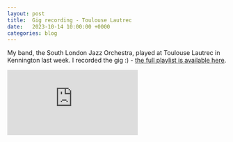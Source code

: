 ```yaml
---
layout: post
title:  Gig recording - Toulouse Lautrec
date:   2023-10-14 10:00:00 +0000
categories: blog
---
```


My band, the South London Jazz Orchestra, played at Toulouse Lautrec in
Kennington last week. I recorded the gig :) - [the full playlist is available
here](https://www.youtube.com/watch?v=UwwAC1XZkB4&list=PL1v3lKxXu4ynEus1pElWIH4zy2aSRU3CT).

<iframe class="video" src="https://www.youtube.com/embed/UwwAC1XZkB4?si=2_Kak-30D3xxbGvf" title="YouTube video player" frameborder="0" allow="accelerometer; autoplay; clipboard-write; encrypted-media; gyroscope; picture-in-picture; web-share" allowfullscreen></iframe>
